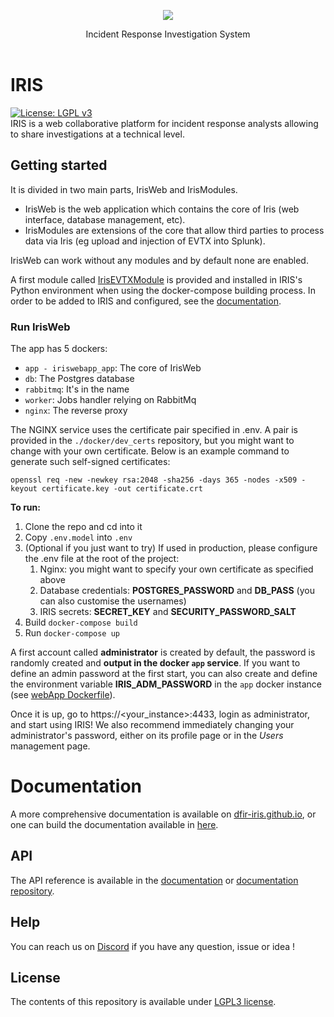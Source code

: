 
<p align="center">
    <img src="source/app/static/assets/img/logo.ico" />
</p>

<p align="center">
  Incident Response Investigation System
  <br>
  <br>
</p>

# IRIS

[![License: LGPL v3](https://img.shields.io/badge/License-LGPL_v3-blue.svg)](./LICENSE.txt)   
IRIS is a web collaborative platform for incident response analysts allowing to share investigations at a technical level. 

## Getting started
It is divided in two main parts, IrisWeb and IrisModules.   
 - IrisWeb is the web application which contains the core of
Iris (web interface, database management, etc). 
 - IrisModules are extensions of the core that allow third parties to process
data via Iris (eg upload and injection of EVTX into Splunk). 
 
IrisWeb can work without any modules and by default none are enabled.  

A first module called [IrisEVTXModule](https://github.com/dfir-iris/iris-evtx-module) is provided and installed in 
IRIS's Python environment when using the docker-compose building process. 
In order to be added to IRIS and configured, see the [documentation](https://dfir-iris.github.io).

### Run IrisWeb 
The app has 5 dockers: 
- `app - iriswebapp_app`: The core of IrisWeb 
- `db`: The Postgres database 
- `rabbitmq`: It's in the name 
- `worker`: Jobs handler relying on RabbitMq 
- `nginx`: The reverse proxy

The NGINX service uses the certificate pair specified in .env. A pair is provided 
in the `./docker/dev_certs` repository, but you might want to change with your own certificate.
Below is an example command to generate such self-signed certificates:
``` 
openssl req -new -newkey rsa:2048 -sha256 -days 365 -nodes -x509 -keyout certificate.key -out certificate.crt
```

**To run:**
1. Clone the repo and cd into it
2. Copy `.env.model` into `.env`
3. (Optional if you just want to try) If used in production, please configure the .env file at 
the root of the project:
   1. Nginx: you might want to specify your own certificate as specified above
   2. Database credentials: **POSTGRES_PASSWORD** and **DB_PASS** (you can also customise the usernames)
   3. IRIS secrets: **SECRET_KEY** and **SECURITY_PASSWORD_SALT**
4. Build `docker-compose build`
5. Run `docker-compose up` 

A first account called **administrator** is created by default, the password is randomly 
created and **output in the docker `app` service**. If you want to define an admin password
at the first start, you can also create and define the environment variable **IRIS_ADM_PASSWORD**
in the `app` docker instance (see [webApp Dockerfile](./docker/webApp/Dockerfile)).

Once it is up, go to https://<your_instance>:4433, login as administrator, and start using IRIS!
We also recommend immediately changing your administrator's password, either on its profile page or in the *Users* management page.

# Documentation

A more comprehensive documentation is available on [dfir-iris.github.io](https://dfir-iris.github.io), or one can build 
the documentation available in [here](https://github.com/dfir-iris/iris-doc-src).

## API

The API reference is available in the [documentation](https://dfir-iris.github.io) or [documentation repository](https://github.com/dfir-iris/iris-doc-src).

## Help 

You can reach us on [Discord](https://discord.gg/fwuXkpBHGz) if you have any question, issue or idea !

## License

The contents of this repository is available under [LGPL3 license](LICENSE.txt).

